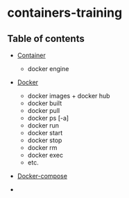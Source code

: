 # containers-training

## Table of contents
 * [Container](./container.md)
   * docker engine
 * [Docker](./docker.md)
   * docker images + docker hub
   * docker built
   * docker pull
   * docker ps [-a]
   * docker run
   * docker start
   * docker stop
   * docker rm 
   * docker exec
   * etc.

 * [Docker-compose](./docker.md)
 * 
